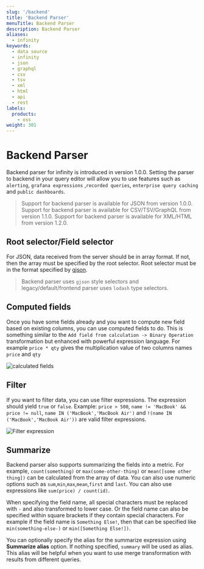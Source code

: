 ```yaml
---
slug: '/backend'
title: 'Backend Parser'
menuTitle: Backend Parser
description: Backend Parser
aliases:
  - infinity
keywords:
  - data source
  - infinity
  - json
  - graphql
  - csv
  - tsv
  - xml
  - html
  - api
  - rest
labels:
  products:
    - oss
weight: 301
---
```


# Backend Parser

Backend parser for infinity is introduced in version 1.0.0. Setting the parser to backend in your query editor will allow you to use features such as `alerting`, `grafana expressions` ,`recorded queries`, `enterprise query caching` and `public dashboards`.

> Support for backend parser is available for JSON from version 1.0.0.
> Support for backend parser is available for CSV/TSV/GraphQL from version 1.1.0.
> Support for backend parser is available for XML/HTML from version 1.2.0.

## Root selector/Field selector

For JSON, data received from the server should be in array format. If not, then the array must be specified by the root selector. Root selector must be in the format specified by [gjson](https://github.com/tidwall/gjson#path-syntax).

> Backend parser uses `gjson` style selectors and legacy/default/frontend parser uses `lodash` type selectors.

## Computed fields

Once you have some fields already and you want to compute new field based on existing columns, you can use computed fields to do. This is something similar to the `Add field from calculation -> Binary Operation` transformation but enhanced with powerful expression language. For example `price * qty` gives the multiplication value of two columns names `price` and `qty`

![calculated fields](https://user-images.githubusercontent.com/153843/196197153-306bbf2a-bc95-4be2-b3ad-75e12c8ea404.png#center)

## Filter

If you want to filter data, you can use filter expressions. The expression should yield `true` or `false`. Example: `price > 500`, `name != 'MacBook' && price != null`, `name IN ('MacBook','MacBook Air')` and `!(name IN ('MacBook','MacBook Air'))` are valid filter expressions.

![Filter expression](https://user-images.githubusercontent.com/153843/196344664-33733b04-3ac9-4c00-9c3c-970a9cb63bb3.png#center)

## Summarize

Backend parser also supports summarizing the fields into a metric. For example, `count(something)` or `max(some-other-thing)` or `mean([some other thing])` can be calculated from the array of data. You can also use numeric options such as `sum`,`min`,`max`,`mean`,`first` and `last`. You can also use expressions like `sum(price) / count(id)`.

When specifying the field name, all special characters must be replaced with `-` and also transformed to lower case. Or the field name can also be specified within square brackets if they contain special characters. For example if the field name is `Something Else!`, then that can be specified like `min(something-else-)` or `min([Something Else!])`.

You can optionally specify the alias for the summarize expression using **Summarize alias** option. If nothing specified, `summary` will be used as alias. This alias will be helpful when you want to use merge transformation with results from different queries.
